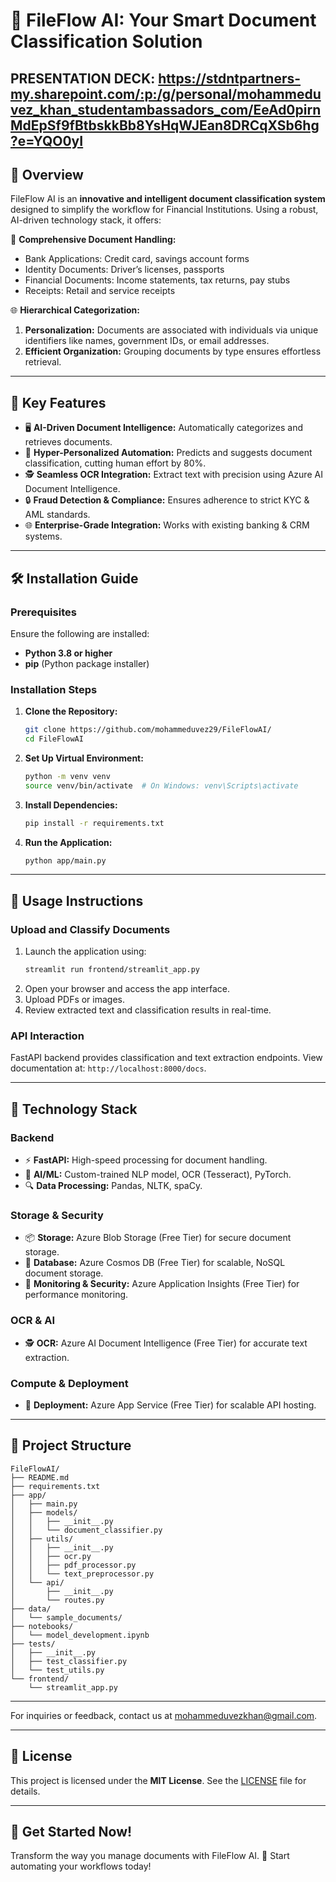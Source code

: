 # 🔬 FileFlow AI: Your Smart Document Classification Solution

PRESENTATION DECK: https://stdntpartners-my.sharepoint.com/:p:/g/personal/mohammeduvez_khan_studentambassadors_com/EeAd0pirnMdEpSf9fBtbskkBb8YsHqWJEan8DRCqXSb6hg?e=YQO0yI
---

## 🔧 Overview
FileFlow AI is an **innovative and intelligent document classification system** designed to simplify the workflow for Financial Institutions. Using a robust, AI-driven technology stack, it offers:

🔑 **Comprehensive Document Handling:**
- Bank Applications: Credit card, savings account forms
- Identity Documents: Driver’s licenses, passports
- Financial Documents: Income statements, tax returns, pay stubs
- Receipts: Retail and service receipts

🌐 **Hierarchical Categorization:**
1. **Personalization:** Documents are associated with individuals via unique identifiers like names, government IDs, or email addresses.
2. **Efficient Organization:** Grouping documents by type ensures effortless retrieval.

---

## 🎯 Key Features
- 🖥️ **AI-Driven Document Intelligence:** Automatically categorizes and retrieves documents.
- 🌟 **Hyper-Personalized Automation:** Predicts and suggests document classification, cutting human effort by 80%.
- 🕵️ **Seamless OCR Integration:** Extract text with precision using Azure AI Document Intelligence.
- 🔒 **Fraud Detection & Compliance:** Ensures adherence to strict KYC & AML standards.
- 🌐 **Enterprise-Grade Integration:** Works with existing banking & CRM systems.

---

## 🛠️ Installation Guide
### Prerequisites
Ensure the following are installed:
- **Python 3.8 or higher**
- **pip** (Python package installer)

### Installation Steps
1. **Clone the Repository:**
   ```bash
   git clone https://github.com/mohammeduvez29/FileFlowAI/
   cd FileFlowAI
   ```
2. **Set Up Virtual Environment:**
   ```bash
   python -m venv venv
   source venv/bin/activate  # On Windows: venv\Scripts\activate
   ```
3. **Install Dependencies:**
   ```bash
   pip install -r requirements.txt
   ```
4. **Run the Application:**
   ```bash
   python app/main.py
   ```

---

## 📘 Usage Instructions
### Upload and Classify Documents
1. Launch the application using:
   ```bash
   streamlit run frontend/streamlit_app.py
   ```
2. Open your browser and access the app interface.
3. Upload PDFs or images.
4. Review extracted text and classification results in real-time.

### API Interaction
FastAPI backend provides classification and text extraction endpoints. View documentation at:
`http://localhost:8000/docs`.

---

## 🤖 Technology Stack
### Backend
- ⚡ **FastAPI:** High-speed processing for document handling.
- 🧠 **AI/ML:** Custom-trained NLP model, OCR (Tesseract), PyTorch.
- 🔍 **Data Processing:** Pandas, NLTK, spaCy.

### Storage & Security
- 📦 **Storage:** Azure Blob Storage (Free Tier) for secure document storage.
- 📝 **Database:** Azure Cosmos DB (Free Tier) for scalable, NoSQL document storage.
- 🔐 **Monitoring & Security:** Azure Application Insights (Free Tier) for performance monitoring.

### OCR & AI
- 🕵️ **OCR:** Azure AI Document Intelligence (Free Tier) for accurate text extraction.

### Compute & Deployment
- 🚀 **Deployment:** Azure App Service (Free Tier) for scalable API hosting.

---

## 🔄 Project Structure
```
FileFlowAI/
├── README.md
├── requirements.txt
├── app/
│   ├── main.py
│   ├── models/
│   │   ├── __init__.py
│   │   └── document_classifier.py
│   ├── utils/
│   │   ├── __init__.py
│   │   ├── ocr.py
│   │   ├── pdf_processor.py
│   │   └── text_preprocessor.py
│   └── api/
│       ├── __init__.py
│       └── routes.py
├── data/
│   └── sample_documents/
├── notebooks/
│   └── model_development.ipynb
├── tests/
│   ├── __init__.py
│   ├── test_classifier.py
│   └── test_utils.py
└── frontend/
    └── streamlit_app.py
```

---

For inquiries or feedback, contact us at [mohammeduvezkhan@gmail.com](mailto:mohammeduvezkhan@gmail.com).

---

## 📜 License
This project is licensed under the **MIT License**. See the [LICENSE](./LICENSE) file for details.

---

## 🎉 Get Started Now!
Transform the way you manage documents with FileFlow AI. 🚀 Start automating your workflows today!


